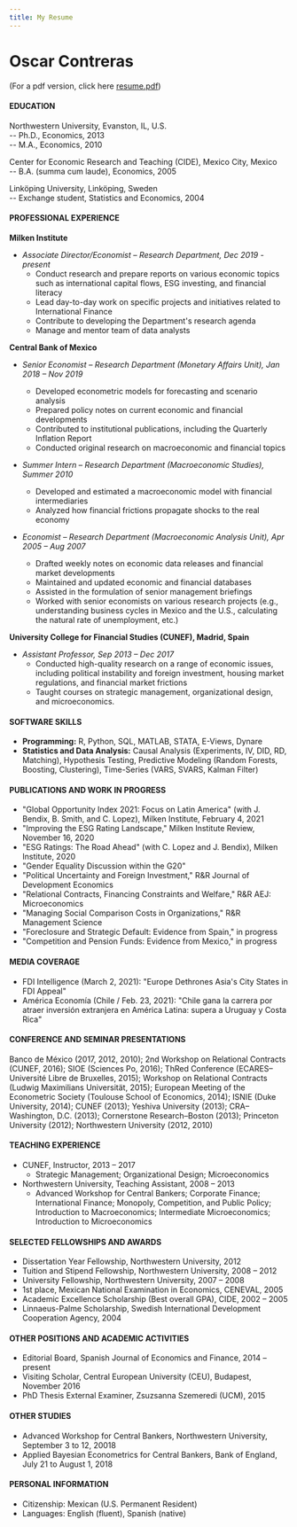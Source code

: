 ```yaml
---
title: My Resume
---
```

# Oscar Contreras

(For a pdf version, click here [resume.pdf](./resume_contreras.pdf))

#### EDUCATION
Northwestern University, Evanston, IL, U.S. <br>
-- Ph.D., Economics, 2013 <br>
-- M.A., Economics, 2010 <br>

Center for Economic Research and Teaching (CIDE), Mexico City, Mexico <br>
-- B.A. (summa cum laude), Economics, 2005 <br>

Linköping University, Linköping, Sweden <br>
-- Exchange student, Statistics and Economics, 2004 <br> 


#### PROFESSIONAL EXPERIENCE

**Milken Institute** <br> 
- _Associate Director/Economist – Research Department, Dec 2019 - present_ <br>
  - Conduct research and prepare reports on various economic topics such as international capital flows, ESG investing, and financial literacy <br>
  - Lead day-to-day work on specific projects and initiatives related to International Finance <br>
  - Contribute to developing the Department's research agenda <br>
  - Manage and mentor team of data analysts <br>

**Central Bank of Mexico** <br>
- _Senior Economist – Research Department (Monetary Affairs Unit), Jan 2018 – Nov 2019_
  - Developed econometric models for forecasting and scenario analysis
  - Prepared policy notes on current economic and financial developments
  - Contributed to institutional publications, including the Quarterly Inflation Report
  - Conducted original research on macroeconomic and financial topics

- _Summer Intern – Research Department (Macroeconomic Studies), Summer 2010_ <br>
  - Developed and estimated a macroeconomic model with financial intermediaries           
  - Analyzed how financial frictions propagate shocks to the real economy

- _Economist – Research Department (Macroeconomic Analysis Unit), Apr 2005 – Aug 2007_
  - Drafted weekly notes on economic data releases and financial market developments
  - Maintained and updated economic and financial databases
  - Assisted in the formulation of senior management briefings
  - Worked with senior economists on various research projects (e.g., understanding business cycles in Mexico and the U.S., calculating the natural rate of unemployment, etc.)

**University College for Financial Studies (CUNEF), Madrid, Spain** 
- _Assistant Professor, Sep 2013 – Dec 2017_
  - Conducted high-quality research on a range of economic issues, including political instability and foreign investment, housing market regulations, and financial market frictions
  - Taught courses on strategic management, organizational design, and microeconomics.         
 
#### SOFTWARE SKILLS
* **Programming:** R, Python, SQL, MATLAB, STATA, E-Views, Dynare <br>
* **Statistics and Data Analysis:** Causal Analysis (Experiments, IV, DID, RD, Matching), Hypothesis Testing, Predictive Modeling (Random Forests, Boosting, Clustering), Time-Series (VARS, SVARS, Kalman Filter) <br>

#### PUBLICATIONS AND WORK IN PROGRESS
* "Global Opportunity Index 2021: Focus on Latin America" (with J. Bendix, B. Smith, and C. Lopez), Milken Institute, February 4, 2021 <br>
* "Improving the ESG Rating Landscape," Milken Institute Review, November 16, 2020 <br>
* "ESG Ratings: The Road Ahead" (with C. Lopez and J. Bendix), Milken Institute, 2020 <br>
* "Gender Equality Discussion within the G20" <br>
* "Political Uncertainty and Foreign Investment," R&R Journal of Development Economics <br>
* "Relational Contracts, Financing Constraints and Welfare," R&R AEJ: Microeconomics <br>
* "Managing Social Comparison Costs in Organizations," R&R Management Science <br>
* "Foreclosure and Strategic Default: Evidence from Spain," in progress <br>
* "Competition and Pension Funds: Evidence from Mexico," in progress <br>

#### MEDIA COVERAGE
* FDI Intelligence (March 2, 2021): "Europe Dethrones Asia's City States in FDI Appeal" <br>
* América Economía (Chile / Feb. 23, 2021): "Chile gana la carrera por atraer inversión extranjera en América Latina: supera a Uruguay y Costa Rica" <br>
 
#### CONFERENCE AND SEMINAR PRESENTATIONS
Banco de México (2017, 2012, 2010); 2nd Workshop on Relational Contracts (CUNEF, 2016); SIOE (Sciences Po, 2016);  ThRed Conference (ECARES–Université Libre de Bruxelles, 2015); Workshop on Relational Contracts (Ludwig Maximilians Universität, 2015); European Meeting of the Econometric Society (Toulouse School of Economics, 2014); ISNIE (Duke University, 2014); CUNEF (2013); Yeshiva University (2013); CRA–Washington, D.C. (2013); Cornerstone Research–Boston (2013); Princeton University (2012); Northwestern University (2012, 2010) <br>
 
#### TEACHING EXPERIENCE
- CUNEF, Instructor, 2013 – 2017 <br> 
  - Strategic Management; Organizational Design; Microeconomics <br> 
- Northwestern University, Teaching Assistant, 2008 – 2013 <br> 
  - Advanced Workshop for Central Bankers; Corporate Finance; International Finance; Monopoly, Competition, and Public Policy; Introduction to Macroeconomics; Intermediate Microeconomics; Introduction to Microeconomics <br> 
 
#### SELECTED FELLOWSHIPS AND AWARDS
* Dissertation Year Fellowship, Northwestern University, 2012 <br> 
* Tuition and Stipend Fellowship, Northwestern University, 2008 – 2012 <br> 
* University Fellowship, Northwestern University, 2007 – 2008 <br> 
* 1st place, Mexican National Examination in Economics, CENEVAL, 2005 <br> 
* Academic Excellence Scholarship (Best overall GPA), CIDE, 2002 – 2005 <br> 
* Linnaeus-Palme Scholarship, Swedish International Development Cooperation Agency, 2004 <br> 
 
#### OTHER POSITIONS AND ACADEMIC ACTIVITIES
* Editorial Board, Spanish Journal of Economics and Finance, 2014 – present <br> 
* Visiting Scholar, Central European University (CEU), Budapest, November 2016 <br> 
* PhD Thesis External Examiner, Zsuzsanna Szemeredi (UCM), 2015 <br> 
 
#### OTHER STUDIES
* Advanced Workshop for Central Bankers, Northwestern University, September 3 to 12, 20018 <br> 
* Applied Bayesian Econometrics for Central Bankers, Bank of England, July 21 to August 1, 2018 <br>
 
#### PERSONAL INFORMATION
* Citizenship: Mexican (U.S. Permanent Resident) <br>
* Languages: English (fluent), Spanish (native) <br>
